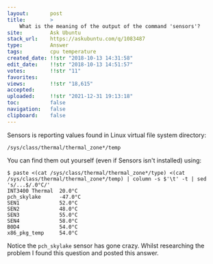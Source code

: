 ```yaml
---
layout:       post
title:        >
    What is the meaning of the output of the command 'sensors'?
site:         Ask Ubuntu
stack_url:    https://askubuntu.com/q/1083487
type:         Answer
tags:         cpu temperature
created_date: !!str "2018-10-13 14:31:58"
edit_date:    !!str "2018-10-13 14:51:57"
votes:        !!str "11"
favorites:    
views:        !!str "18,615"
accepted:     
uploaded:     !!str "2021-12-31 19:13:18"
toc:          false
navigation:   false
clipboard:    false
---
```


Sensors is reporting values found in Linux virtual file system directory:

``` 
/sys/class/thermal/thermal_zone*/temp

```

You can find them out yourself (even if Sensors isn't installed) using:

``` 
$ paste <(cat /sys/class/thermal/thermal_zone*/type) <(cat /sys/class/thermal/thermal_zone*/temp) | column -s $'\t' -t | sed 's/...$/.0°C/'
INT3400 Thermal  20.0°C
pch_skylake      -47.0°C
SEN1             52.0°C
SEN2             48.0°C
SEN3             55.0°C
SEN4             58.0°C
B0D4             54.0°C
x86_pkg_temp     54.0°C

```

Notice the `pch_skylake` sensor has gone crazy. Whilst researching the problem I found this question and posted this answer.

